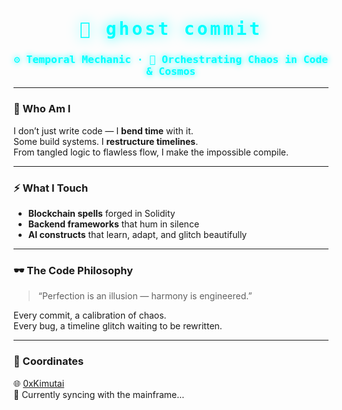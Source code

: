 <h1 align="center" style="color:#00FFFF; text-shadow:0 0 20px #00FFFF; font-family:'Orbitron', monospace; letter-spacing:4px;">
  👻 ghost commit
</h1>

<h3 align="center" style="color:#00FFFF; text-shadow:0 0 10px #00FFFF; font-family:'JetBrains Mono', monospace;">
  ⚙️ Temporal Mechanic · 🔮 Orchestrating Chaos in Code & Cosmos
</h3>

---

### 🧩 Who Am I
I don’t just write code — I **bend time** with it.  
Some build systems. I **restructure timelines**.  
From tangled logic to flawless flow, I make the impossible compile.

---

### ⚡ What I Touch
- **Blockchain spells** forged in Solidity  
- **Backend frameworks** that hum in silence  
- **AI constructs** that learn, adapt, and glitch beautifully  

---

### 🕶️ The Code Philosophy
> “Perfection is an illusion — harmony is engineered.”

Every commit, a calibration of chaos.  
Every bug, a timeline glitch waiting to be rewritten.

---

### 🔗 Coordinates
🌐 [0xKimutai](https://github.com/0xKimutai)  
📡 Currently syncing with the mainframe...
